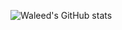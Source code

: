 ![Waleed's GitHub stats](https://github-readme-stats.vercel.app/api?username=XiqZo&count_private=true&show_icons=true&theme=dark)

<!--
**XiqZo/XiqZo** is a ✨ _special_ ✨ repository because its `README.md` (this file) appears on your GitHub profile.
-->
